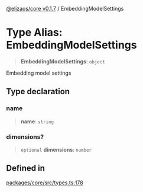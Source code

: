 [@elizaos/core v0.1.7](../index.md) / EmbeddingModelSettings

# Type Alias: EmbeddingModelSettings

> **EmbeddingModelSettings**: `object`

Embedding model settings

## Type declaration

### name

> **name**: `string`

### dimensions?

> `optional` **dimensions**: `number`

## Defined in

[packages/core/src/types.ts:178](https://github.com/JoeyKhd/eliza/blob/main/packages/core/src/types.ts#L178)
